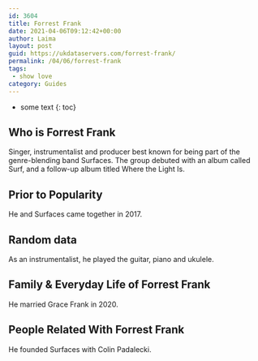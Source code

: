 ```yaml
---
id: 3604
title: Forrest Frank
date: 2021-04-06T09:12:42+00:00
author: Laima
layout: post
guid: https://ukdataservers.com/forrest-frank/
permalink: /04/06/forrest-frank
tags:
 - show love
category: Guides
---
```


* some text
{: toc}


## Who is Forrest Frank
                  
                  
                  
Singer, instrumentalist and producer best known for being part of the genre-blending band Surfaces. The group debuted with an album called Surf, and a follow-up album titled Where the Light Is.
                  
              
            
              
            
                
                
                
## Prior to Popularity
                  
                  
                  
He and Surfaces came together in 2017.
                  
              
            
              
            
                
                
                
## Random data
                  
                  
                  
As an instrumentalist, he played the guitar, piano and ukulele.
                  
              
            
              
            
                
                
                
## Family & Everyday Life of Forrest Frank
                  
                  
                  
He married Grace Frank in 2020. 
                  
              
            
              
            
                
                
                
## People Related With Forrest Frank
                  
                  
                  
He founded Surfaces with Colin Padalecki.
                  
              
            
              
            
                
              
            
              
              
            
            
              
            
          
          
          